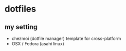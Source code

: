 # dotfiles

## my setting
- chezmoi (dotfile manager) template for cross-platform
- OSX / Fedora (asahi linux)

